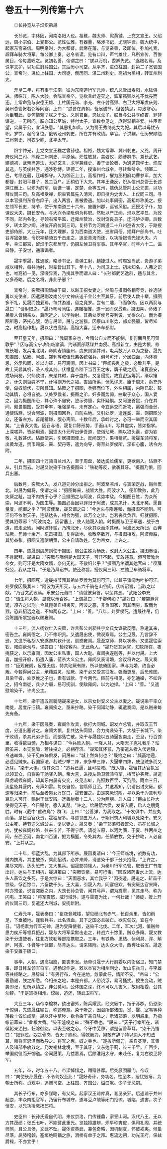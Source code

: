 # 卷五十一列传第十六

　　◎长孙览从子炽炽弟晟

　　长孙览，字休因，河南洛阳人也。祖稚，魏太师、假黄钺、上党文宣王。父绍远，周小宗伯、上党郡公。览性弘雅，有器量，略涉书记，尤晓钟律。魏大统中，起家东宫亲信。周明帝时，为大都督。武帝在藩，与览亲善，及即位，弥加礼焉，超拜车骑大将军。每公卿上奏，必令省读。览有口辩，声气雄壮，凡所宣传，百僚属目，帝每嘉叹之。览初名善，帝谓之曰："朕以万机，委卿先览。"遂赐名焉。及诛宇文护，以功进封薛国公。其后历小司空。从平齐，进位柱国，封第二子宽管国公。宣帝时，进位上柱国、大司徒，俄历同、泾二州刺史。高祖为丞相，转宜州刺史。

　　开皇二年，将有事于江南，征为东南道行军元帅，统八总管出寿阳，水陆俱进。师临江，陈人大骇。会陈宣帝卒，览欲乘衅遂灭之，监军高颎以礼不伐丧而还。上常命览与安德王雄、上柱国元谐、李充、左仆射高颎、右卫大将军虞庆则、吴州总管贺若弼等同宴，上曰："朕昔在周朝，备展诚节，但苦猜忌，每致寒心。为臣若此，竟何情赖？朕之于公，义则君臣，恩犹父子。朕当与公共享终吉，罪非谋逆，一无所问。朕亦知公至诚，特付太子，宜数参见之，庶得渐相亲爱。柱臣素望，实属于公，宜识朕意。"其恩礼如此。又为蜀王秀纳览女为妃。其后以母忧去职。岁馀，起令复位。俄转泾州刺史，所在并有政绩。卒官。子洪嗣。仕历宋顺临三州刺史、司农少卿、北平太守。

　　炽字仲光，上党文宣王稚之曾孙也。祖裕，魏太常卿、冀州刺史。父兕，周开府仪同三司、熊绛二州刺史、平原侯。炽性敏慧，美姿仪，颇涉群书，兼长武艺。建德初，武帝尚道法，尤好玄言，求学兼经史、善于谈论者，为通道馆学士。炽应其选，与英俊并游，通涉弥博。建德二年，授雍州仓城令，寻转盩啡令。频宰二邑，考绩连最，迁崤郡守。入为御正上士。高祖作相，擢为丞相府功曹参军，加大都督，封阳平县子，邑二百户。迁稍伯下大夫。其年王谦反，炽从信州总管王长述溯江而上。以炽为前军，破谦一镇，定楚、合等五州，擒伪总管荆山公元振，以功拜仪同三司。及高祖受禅，炽率官属先入清宫，即日授内史舍人、上仪同三司。寻以本官摄判东宫右庶子，出入两宫，甚被委遇。加以处事周密，高祖每称美之。授左领军长史，持节，使于东南道三十六州，废置州郡，巡省风俗。还授太子仆，加谏议大夫，摄长安令。与大兴令梁毗俱为称职。然毗以严正闻，炽以宽平显，为政不同，部内各化。寻领右常平监，迁雍州赞治，改封饶良县子。迁鸿胪少卿。后数岁，转太常少卿，进位开府仪同三司。复持节为河南道二十八州巡省大使，于路授吏部侍郎。大业元年，迁大理卿，复为西南道大使，巡省风俗。擢拜户部尚书。吐谷浑寇张掖，令炽率精骑五千击走之，追至青海而还，以功授银青光禄大夫。六年，幸江都宫，留炽于东都居守，仍摄左候卫将军事。其年卒官，时年六十二。谥曰静。子安世，通事谒者。

　　晟字季晟，性通敏，略涉书记，善弹工射，趫捷过人。时周室尚武，贵游子弟咸以相矜，每共驰射，时辈皆出其下。年十八，为司卫上士。初未知名，人弗之识也，唯高祖一见，深嗟异焉，乃携其手而谓人曰："长孙郎武艺逸群，适与其言，又多奇略。后之名将，非此子邪？"

　　宣帝时，突厥摄图请婚于周，以赵王招女妻之。然周与摄图各相夸竞，妙选骁勇以充使者，因遣晟副汝南公宇文神庆送千金公主至其牙。前后使人数十辈，摄图多不礼，见晟而独爱焉，每共游猎，留之竟岁。尝有二雕，飞而争肉，因以两箭与晟曰："请射取之。"晟乃弯弓驰往，遇雕相攫，遂一发而双贯焉。摄图喜，命诸子弟贵人皆相亲友，冀昵近之，以学弹射。其弟处罗侯号突利设，尤得众心。而为摄图所忌，密托心腹，阴与晟盟。晟与之游猎，因察山川形势，部众强弱，皆尽知之。时高祖作相，晟以状白高祖。高祖大喜，迁奉车都尉。

　　至开皇元年，摄图曰："我周家亲也，今隋公自立而不能制，复何面目见可贺敦乎"？因与高宝宁攻陷临渝镇，约诸面部落谋共南侵。高祖新立，由是大惧，修筑长城，发兵屯北境，命阴寿镇幽州，虞庆则镇并州，屯兵数万人以为之备。晟先知摄图、玷厥、阿波、突利等叔侄兄弟各统强兵，俱号可汗，分居四面，内怀猜忌，外示和同，难以力征，易可离间，因上书曰："臣闻丧乱之极，必致升平，是故上天启其机，圣人成其务。伏惟皇帝陛下当百王之末，膺千载之期，诸夏虽安，戎场尚梗，兴师致讨，未是其时，弃于度外，又复侵扰。故宜密运筹策，渐以攘之，计失则百姓不宁，计得则万代之福。吉凶所系，伏愿详思。臣于周末，忝充外使，匈奴倚伏，实所具知。玷厥之于摄图，兵强而位下，外名相属，内隙已彰，鼓动其情，必将自战。又处罗侯者，摄图之弟，奸多而势弱，曲取于众心，国人爱之，因为摄图所忌，其心殊不自安，迹示弥缝，实怀疑惧。又阿波首鼠，介在其间，颇畏摄图，受其牵率，唯强是与，未有定心。今宜远交而近攻，离强而合弱，通使玷厥，说合阿波，则摄图回兵，自防右地。又引处罗，遣连奚、霫，则摄图分众，还备左方。首尾猜嫌，腹心离阻，十数年后，承衅讨之，必可一举而空其国矣。"上省表大悦，因召与语。晟复口陈形势，手画山川，写其虚实，皆如指掌。上深嗟异，皆纳用焉。因遣太仆元晖出伊吾道，使诣玷厥，赐以狼头纛，谬为钦敬，礼数甚优。玷厥使来，引居摄图使上。反间既行，果相猜贰。授晟车骑将军，出黄龙道，赍币赐奚、霫、契丹等，遣为向导，得至处罗侯所，深布心腹，诱令内附。

　　二年，摄图四十万骑自兰州入，至于周盘，破达奚长儒军，更欲南入。玷厥不从，引兵而去。时晟又说染干诈告摄图曰："铁勒等反，欲袭其牙。"摄图乃惧，回兵出塞。

　　后数月，突厥大入，发八道元帅分出拒之。阿波至凉州，与窦荣定战，贼帅累北。时晟为偏将，使谓之曰："摄图每来，战皆大胜。阿波才入，便即致败，此乃突厥之耻，岂不内愧于心乎？且摄图之与阿波，兵势本敌。今摄图日胜，为众所崇，阿波不利，为国生辱。摄图必当因以罪归于阿波，成其夙计，灭北牙矣。愿自量度，能御之乎？"阿波使至，晟又谓之曰："今达头与隋连和，而摄图不能制。可汗何不依附天子，连结达头，相合为强，此万全之计。岂若丧兵负罪，归就摄图，受其戮辱邪？"阿波纳之，因留塞上，使人随晟入朝。时摄图与卫王军遇，战于白道，败走至碛。闻阿波怀贰，乃掩北牙，尽获其众而杀其母。阿波还无所归，西奔玷厥，乞师十余万，东击摄图，复得故地，收散卒数万，与摄图相攻。阿波频胜，其势益张。摄图又遣使朝贡，公主自请改姓，乞为帝女，上许之。

　　四年，遣晟副虞庆则使于摄图，赐公主姓为杨氏，改封大义公主。摄图奉诏，不肯起拜，晟进曰："突厥与隋俱是大国天子，可汗不起，安敢违意。但可贺敦为帝女，则可汗是大隋女婿，奈何无礼，不敬妇公乎？"摄图乃笑谓其达官曰："须拜妇公，我从之耳。"于是乃拜诏书。使还称旨，授仪同三司、左勋卫车骑将军。

　　七年，摄图死，遣晟持节拜其弟处罗侯为莫何可汗，以其子雍闾为叶护可汗。处罗侯因晟奏曰："阿波为天所灭，与五六千骑在山谷间，伏听诏旨，当取之以献。"乃召文武议焉。乐安公元谐曰："请就彼枭首，以惩其恶。"武阳公李充曰："请生将入朝，显戮以示百姓。"上谓晟曰："于卿何如？"晟对曰："若突厥背诞，须齐之以刑。今其昆弟自相夷灭，阿波之恶，非负国家，因其困穷，取而为戮，恐非招远之道，不如两存之。"上曰："善。"八年，处罗侯死，遣晟往吊，仍赍陈国所献宝器以赐雍闾。

　　十三年，流人杨钦亡入突厥，诈言彭公刘昶共宇文氏女谋欲反隋，称遣其来，密告主。雍闾信之，乃不修职贡。又遣晟出使，微观察焉。公主见晟，乃言辞不逊，又遣所私胡人安遂迦共钦计议，扇惑雍闾。晟至京师，具以状奏。又遣晟往索钦，雍闾欲勿与，谬答曰："检校客内，无此色人。"晟乃货其达官，知钦所在，夜掩获之，以示雍闾，因发公主私事，国人大耻。雍闾执遂迦等，并以付晟。上大喜，加授开府，仍遣入藩，莅杀大义公主。雍闾又表请婚，佥议将许之。晟又奏曰："臣观雍闾，反覆无信，特共玷厥有隙，所以依倚国家。纵与为婚，终当必叛。今若得尚公主，承藉威灵，玷厥、染干必又受其征发。强而更反，后恐难图。且染干者，处罗侯之子也，素有诚款，于今两代。臣前与相见，亦乞通婚，不如许之，招令南徙，兵少力弱，易可抚驯，使敌雍闾，以为边捍。"上曰："善。"又遣慰喻染干，许尚公主。

　　十七年，染干遣五百骑随晟来逆女，以宗女封安义公主以妻之。晟说染干率众南徙，居度斤旧镇。雍闾疾之，亟来抄略。染干伺知动静，辄遣奏闻，是以贼来每先有备。

　　十九年，染干因晟奏，雍闾作攻具，欲打大同城。诏发六总管，并取汉王节度，分道出塞讨之。雍闾大惧，复共达头同盟，合力掩袭染干，大战于长城下。染干败绩，杀其兄弟子侄，而部落亡散。染干与晟独以五骑逼夜南走，至旦，行百馀里，收得数百骑，乃相与谋曰："今兵败入朝，一降人耳，大隋天子岂礼我乎？玷厥虽来，本无冤隙，若往投之，必相存济。"晟知其怀贰，乃密遣从者入伏远镇，令速举烽。染干见四烽俱发，问晟曰："城上然烽何也？"晟绐之曰："城高地迥，必遥见贼来。我国家法，若贼少举二烽，来多举三烽，大逼举四烽，使见贼多而又近耳。"染干大惧，谓其众曰："追兵已逼，且可投城。"既入镇，晟留其达官执室以领其众，自将染干驰驿入朝。帝大喜，进授左勋卫骠骑将军，持节护突厥。晟遣降虏觇候雍闾，知其牙内屡有灾变，夜见赤虹，光照数百里，天狗陨，雨血三日，流星坠其营内，有声如雷。每夜自惊，言隋师且至。并遣奏知，仍请出讨突厥。都速等归染干，前后至者男女万馀口，晟安置之。由是突厥悦附。寻以染干为意利珍豆启人可汗，赐射于武安殿。选善射者十二人，分为两朋。启人曰："臣由长孙大使得见天子，今日赐射，愿入其朋。"许之。给晟箭六侯，发皆入鹿，启人之朋竟胜。时有〈截中"隹改鳥"〉群飞，上曰："公善弹，为我取之。"十发俱中，并应丸而落。是日百官获赉，晟独居多。寻遣领五万人，于朔州筑大利城以处染干。安义公主死，持节送义城公主，复以妻之。晟又奏："染干部落归者既众，虽在长城之内，犹被雍闾抄略，往来辛苦，不得宁居。请徙五原，以河为固，于夏、胜两州之间，东西至河，南北四百里，掘为横堑，令处其内，任情放牧，免于抄略，人必自安。"上并从之。

　　二十年，都蓝大乱，为其部下所杀。晟因奏请曰："今王师临境，战数有功，贼内携离，其主被杀，乘此招诱，必并来降，请遣染干部下分头招慰。"上许之，果尽来附。达头恐怖，又大集兵。诏晟部领降人，为秦川行军总管，取晋王广节度出讨。达头与王相抗，晟进策曰："突厥饮泉，易可行毒。"因取诸药毒水上流，达头人畜饮之多死，于是大惊曰："天雨恶水，其亡我乎？"因夜遁。晟追之，斩首千馀级，俘百馀口，六畜数千头。王大喜，引晟入内，同宴极欢。有突厥达官来降，时亦预坐，说言突厥之内，大畏长孙总管，闻其弓声，谓为霹雳，见其走马，称为闪电。王笑曰："将军震怒，威行域外，遂与雷霆为比，一何壮哉！"师旋，授上开府仪同三司，复遣还大利城，安抚新附。

　　仁寿元年，晟表奏曰："臣夜登城楼，望见碛北有赤气，长百余里，皆如雨足，下垂被地。谨验兵书，此名洒血，其下之国必且破亡。欲灭匈奴，宜在今日。"诏杨素为行军元帅，晟为受降使者，送染干北伐。二年，军次北河，值贼帅思力俟斤等领兵拒战，晟与大将军梁默击走之，转战六十馀里，贼众多降。晟又教染干分遣使者，往北方铁勒等部招携取之。三年，有铁勒、思结、伏利具、浑、斛萨、阿拔、仆骨等十馀部，尽背达头，请来降附。达头众大溃，西奔吐谷浑。晟送染干安置于碛口。

　　事毕，入朝，遇高祖崩，匿丧未发。炀帝引晟于大行前委以内衙宿卫，知门禁事，即日拜左领军将军。遇杨谅作逆，敕以本官为相州刺史，发山东兵马，与李雄等共经略之。晟辞曰："有男行布，今在逆地，忽蒙此任，情所不安。"帝曰："公著勤诚，朕之所悉。今相州之地，本是齐都，人俗浇浮，易可搔扰。傥生变动，贼势即张，思所以镇之，非公莫可。公体国之深，终不可以儿害义，故用相委，公其勿辞。"于是遣捉相州。谅破，追还，转武卫将军。

　　大业三年，炀帝幸榆林，欲出塞外，陈兵耀武，经突厥中，指于涿郡。仍恐染干惊惧，先遣晟往喻旨，称述帝意。染干听之，因召所部诸国，奚、霫、室韦等种落数十酋长咸萃。晟以牙中草秽，欲令染干亲自除之，示诸部落，以明威重，乃指帐前草曰："此根大香。"染干遽嗅之曰："殊不香也。"晟曰："天子行幸所在，诸侯躬亲洒扫，耘除御路，以表至敬之心。今牙中芜秽，谓是留香草耳。"染干乃悟曰："奴罪过。奴之骨肉，皆天子赐也，得效筋力，岂敢有辞？特以边人不知法耳，赖将军恩泽而教导之。将军之惠，奴之幸也。"遂拔所佩刀，亲自芟草，其贵人及诸部争放效之。乃发榆林北境，至于其牙，又东达于蓟，长三千里，广百步，举国就役而开御道。帝闻晟策，乃益嘉焉。后除淮阳太守，未赴任，复为右骁卫将军。

　　五年，卒，时年五十八。帝深悼惜之，赗赠甚厚。后突厥围雁门，帝叹曰："向使长孙晟在，不令匈奴至此！"晟好奇计，务功名。性至孝，居忧毁瘠，为朝士所称。贞观中，追赠司空、上柱国、齐国公，谥曰献。少子无忌嗣。

　　其长子行布，亦多谋略，有父风。起家汉王谅库真，甚见亲狎。后遇谅于并州起逆，率众南拒官军，乃留行布城守，遂与豆卢毓等闭门拒谅，城陷，遇害。次子恒安，以兄功授鹰扬郎将。

　　史臣曰：长孙氏爰自代阴，来仪京洛，门传锺鼎，家誓山河。汉代八王，无以方其茂绩；张氏七叶，不能譬此重光。览独擅雄辨，炽早称爽俊，俱司礼阁，并统师旅，且公且侯，文武不坠。晟体资英武，兼包奇略，因机制变，怀彼戎夷。倾巢尽落，屈膝稽颡，塞垣绝鸣镝之旅，渭桥有单于之拜。惠流边朔，功光王府，保兹爵禄，不亦宜乎！